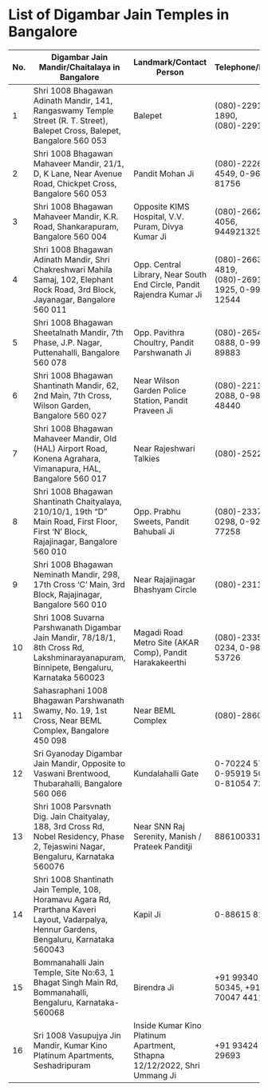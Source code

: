 # List of Digambar Jain Temples in Bangalore

| No. | Digambar Jain Mandir/Chaitalaya in Bangalore | Landmark/Contact Person | Telephone/Mobile | Google Map Link |
|-----|----------------------------------------------|-------------------------|------------------|-----------------|
| 1   | Shri 1008 Bhagawan Adinath Mandir, 141, Rangaswamy Temple Street (R. T. Street), Balepet Cross, Balepet, Bangalore 560 053 |Balepet | (080)-2291 1890, (080)-2291 2990 | [Link](https://maps.app.goo.gl/CLx7pSCQPRkzbVbr8) |
| 2   | Shri 1008 Bhagawan Mahaveer Mandir, 21/1, D, K Lane, Near Avenue Road, Chickpet Cross, Bangalore 560 053 | Pandit Mohan Ji | (080)-2226 4549, 0-96115 81756 | [Link](https://goo.gl/maps/a2BWGaGzjJPUCA1e7) |
| 3   | Shri 1008 Bhagawan Mahaveer Mandir, K.R. Road, Shankarapuram, Bangalore 560 004 | Opposite KIMS Hospital, V.V. Puram, Divya Kumar Ji | (080)-2662 4056, 9449213258 | [Link](https://maps.app.goo.gl/izehP5reaxpWjvFG6) |
| 4   | Shri 1008 Bhagawan Adinath Mandir, Shri Chakreshwari Mahila Samaj, 102, Elephant Rock Road, 3rd Block, Jayanagar, Bangalore 560 011 | Opp. Central Library, Near South End Circle, Pandit Rajendra Kumar Ji | (080)-2663 4819, (080)-2691 1925, 0-99453 12544 | [Link](https://maps.app.goo.gl/92eRPKbYs4kBhKDC6) |
| 5   | Shri 1008 Bhagawan Sheetalnath Mandir, 7th Phase, J.P. Nagar, Puttenahalli, Bangalore 560 078 | Opp. Pavithra Choultry, Pandit Parshwanath Ji | (080)-2654 0888, 0-9909 89883 | [Link](https://maps.app.goo.gl/Hv1iN5AJ15CzY4zV6) |
| 6   | Shri 1008 Bhagawan Shantinath Mandir, 62, 2nd Main, 7th Cross, Wilson Garden, Bangalore 560 027 | Near Wilson Garden Police Station, Pandit Praveen Ji | (080)-2211 2088, 0-98809 48440 | [Link](https://maps.app.goo.gl/RfQdq8t4hHWDw3B2A) |
| 7   | Shri 1008 Bhagawan Mahaveer Mandir, Old (HAL) Airport Road, Konena Agrahara, Vimanapura, HAL, Bangalore 560 017 | Near Rajeshwari Talkies | (080)-2522 3014 | [Link](https://maps.app.goo.gl/PiUbxxdQjXKRpXxd8) |
| 8   | Shri 1008 Bhagawan Shantinath Chaityalaya, 210/10/1, 19th “D” Main Road, First Floor, First ‘N’ Block, Rajajinagar, Bangalore 560 010 | Opp. Prabhu Sweets, Pandit Bahubali Ji | (080)-2337 0298, 0-92424 77258 | [Link](https://maps.app.goo.gl/Hv1iN5AJ15CzY4zV6) |
| 9   | Shri 1008 Bhagawan Neminath Mandir, 298, 17th Cross ‘C’ Main, 3rd Block, Rajajinagar, Bangalore 560 010 | Near Rajajinagar Bhashyam Circle | (080)-2311 5659 | [Link](https://goo.gl/maps/MTXmAZg7X2v2knsn7) |
| 10  | Shri 1008 Suvarna Parshwanath Digambar Jain Mandir, 78/18/1, 8th Cross Rd, Lakshminarayanapuram, Binnipete, Bengaluru, Karnataka 560023 | Magadi Road Metro Site (AKAR Comp), Pandit Harakakeerthi | (080)-2335 0234, 0-98453 53726 | [Link](https://goo.gl/maps/S5hwErEytLeSpy4a7) |
| 11  | Sahasraphani 1008 Bhagawan Parshwanath Swamy, No. 19, 1st Cross, Near BEML Complex, Bangalore 450 098 | Near BEML Complex | (080)-2860 2120 | [Link](https://goo.gl/maps/rNyv3cCPqEQXiDXz6) |
| 12  | Sri Gyanoday Digambar Jain Mandir, Opposite to Vaswani Brentwood, Thubarahalli, Bangalore 560 066 | Kundalahalli Gate | 0-70224 57302, 0-95919 50141, 0-81054 72727 | [Link](https://maps.app.goo.gl/tnMmCsK9krnGAWPj8) |
| 13  | Shri 1008 Parsvnath Dig. Jain Chaityalay, 188, 3rd Cross Rd, Nobel Residency, Phase 2, Tejaswini Nagar, Bengaluru, Karnataka 560076 | Near SNN Raj Serenity, Manish / Prateek Panditji | 8861003318  | [Link](https://maps.app.goo.gl/MdgLdxwWoDrienzZ9) |
| 14  | Shri 1008 Shantinath Jain Temple, 108, Horamavu Agara Rd, Prarthana Kaveri Layout, Vadarpalya, Hennur Gardens, Bengaluru, Karnataka 560043 | Kapil Ji | 0-88615 81581 | [Link](https://maps.app.goo.gl/CdGiL6Zk5rNg1Afq8) |
| 15  | Bommanahalli Jain Temple, Site No:63, 1 Bhagat Singh Main Rd, Bommanahalli, Bengaluru, Karnataka-560068 | Birendra Ji | +91 99340 50345, +91 70047 44110 | [Link](https://goo.gl/maps/rrQUuCA9aNz3vPLr8) |
| 16  | Sri 1008 Vasupujya Jin Mandir, Kumar Kino Platinum Apartments, Seshadripuram | Inside Kumar Kino Platinum Apartment, Sthapna 12/12/2022, Shri Ummang Ji | +91 93424 29693 | [Link](https://maps.app.goo.gl/AR1seU1UWqEoNMPb6) |


